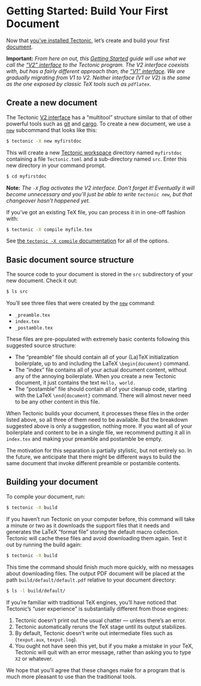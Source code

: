 # Getting Started: Build Your First Document

Now that [you’ve installed Tectonic][install], let’s create and build your first
[document].

[install]: ./install.md
[document]: ../ref/documents.md

**Important:** *From here on out, this [Getting Started][gs-index] guide will
use what we call the [“V2” interface][v2cli] to the Tectonic program. The V2
interface coexists with, but has a fairly different approach than, the [“V1”
interface][v1cli]. We are gradually migrating from V1 to V2. Neither interface
(V1 or V2) is the same as the one exposed by classic TeX tools such as
`pdflatex`.*

[gs-index]: ./index.md
[v2cli]: ../ref/v2cli.md
[v1cli]: ../ref/v1cli.md


## Create a new document

The Tectonic [V2 interface][v2cli] has a “multitool” structure similar to that
of other powerful tools such as [git] and [cargo]. To create a new document, we
use a [`new`][cli-new] subcommand that looks like this:

```sh
$ tectonic -X new myfirstdoc
```

[git]: https://git-scm.com/
[cargo]: https://doc.rust-lang.org/cargo/
[cli-new]: ../v2cli/new.md

This will create a new [Tectonic workspace][workspace] directory named
`myfirstdoc` containing a file `Tectonic.toml` and a sub-directory named `src`.
Enter this new directory in your command prompt.

[workspace]: ../ref/workspaces.md

```sh
$ cd myfirstdoc
```

**Note:** *The `-X` flag activates the V2 interface. Don’t forget it! Eventually
it will become unnecessary and you’ll just be able to write `tectonic new`, but
that changeover hasn’t happened yet.*

If you’ve got an existing TeX file, you can process it in in one-off fashion with:

```sh
$ tectonic -X compile myfile.tex
```

See [the `tectonic -X compile` documentation][cli-compile] for all of the options.

[cli-compile]: ../v2cli/compile.md


## Basic document source structure

The source code to your document is stored in the `src` subdirectory of your new
document. Check it out:

```sh
$ ls src
```

You’ll see three files that were created by the [`new`][cli-new] command:

- `_preamble.tex`
- `index.tex`
- `_postamble.tex`

These files are pre-populated with extremely basic contents following this
suggested source structure:

- The “preamble” file should contain all of your (La)TeX initialization
  boilerplate, up to and including the LaTeX `\begin{document}` command.
- The “index” file contains all of your actual document content, without any of
  the annoying boilerplate. When you create a new Tectonic document, it just
  contains the text `Hello, world.`
- The “postamble” file should contain all of your cleanup code, starting with
  the LaTeX `\end{document}` command. There will almost never need to be any
  other content in this file.

When Tectonic builds your document, it processes these files in the order listed
above, so all three of them need to be available. But the breakdown suggested
above is only a suggestion, nothing more. If you want all of your boilerplate
and content to be in a single file, we recommend putting it all in `index.tex`
and making your preamble and postamble be empty.

The motivation for this separation is partially stylistic, but not entirely so.
In the future, we anticipate that there might be different ways to build the
same document that invoke different preamble or postamble contents.


## Building your document

To compile your document, run:

```sh
$ tectonic -X build
```

If you haven’t run Tectonic on your computer before, this command will take a
minute or two as it downloads the support files that it needs and generates the
LaTeX “format file” storing the default macro collection. Tectonic will cache
these files and avoid downloading them again. Test it out by running the build
again:

```sh
$ tectonic -X build
```

This time the command should finish much more quickly, with no messages about
downloading files. The output PDF document will be placed at the path
`build/default/default.pdf` relative to your document directory:

```sh
$ ls -l build/default/
```

If you’re familiar with traditional TeX engines, you’ll have noticed that
Tectonic’s “user experience” is substantially different from those engines:

1. Tectonic doesn’t print out the usual chatter — unless there’s an error.
2. Tectonic automatically reruns the TeX stage until its output stabilizes.
3. By default, Tectonic doesn’t write out intermediate files such as
   (`texput.aux`, `texput.log`).
4. You ought not have seen this yet, but if you make a mistake in your TeX,
   Tectonic will quit with an error message, rather than asking you to type `X2`
   or whatever.

We hope that you’ll agree that these changes make for a program that is much
more pleasant to use than the traditional tools.
